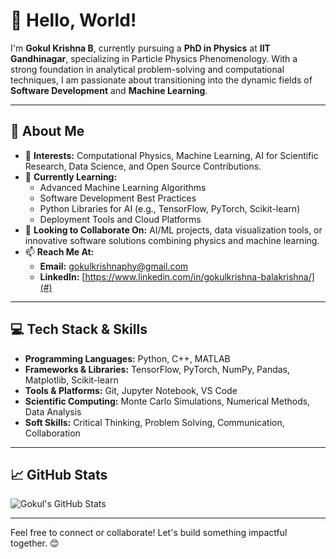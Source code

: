 # 👋 Hello, World!

I'm **Gokul Krishna B**, currently pursuing a **PhD in Physics** at **IIT Gandhinagar**, specializing in Particle Physics Phenomenology. With a strong foundation in analytical problem-solving and computational techniques, I am passionate about transitioning into the dynamic fields of **Software Development** and **Machine Learning**.

---

## 🌟 About Me

- 👀 **Interests:** Computational Physics, Machine Learning, AI for Scientific Research, Data Science, and Open Source Contributions.
- 🌱 **Currently Learning:** 
  - Advanced Machine Learning Algorithms
  - Software Development Best Practices
  - Python Libraries for AI (e.g., TensorFlow, PyTorch, Scikit-learn)
  - Deployment Tools and Cloud Platforms
- 💞️ **Looking to Collaborate On:** AI/ML projects, data visualization tools, or innovative software solutions combining physics and machine learning.
- 📫 **Reach Me At:** 
  - **Email:** gokulkrishnaphy@gmail.com
  - **LinkedIn:** [https://www.linkedin.com/in/gokulkrishna-balakrishna/](#)

---

## 💻 Tech Stack & Skills

- **Programming Languages:** Python, C++, MATLAB
- **Frameworks & Libraries:** TensorFlow, PyTorch, NumPy, Pandas, Matplotlib, Scikit-learn
- **Tools & Platforms:** Git, Jupyter Notebook, VS Code
- **Scientific Computing:** Monte Carlo Simulations, Numerical Methods, Data Analysis
- **Soft Skills:** Critical Thinking, Problem Solving, Communication, Collaboration

---

## 📈 GitHub Stats

![Gokul's GitHub Stats](https://github-readme-stats.vercel.app/api?username=gokulkrishnab-gkb&show_icons=true&theme=radical)

---

Feel free to connect or collaborate! Let's build something impactful together. 😊
